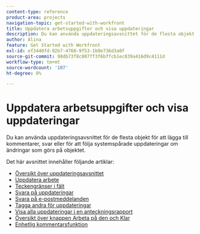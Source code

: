 ```yaml
---
content-type: reference
product-area: projects
navigation-topic: get-started-with-workfront
title: Uppdatera arbetsuppgifter och visa uppdateringar
description: Du kan använda uppdateringsavsnittet för de flesta objekt för att lägga till kommentarer, svar eller för att följa systemspårade uppdateringar om ändringar som görs på objektet.
author: Alina
feature: Get Started with Workfront
exl-id: ef3440fd-92b7-4760-9f53-1b0e736d3a0f
source-git-commit: 98db73f8c807ff3f6bffcb1ec839a416d9c4111d
workflow-type: tm+mt
source-wordcount: '107'
ht-degree: 0%

---
```


# Uppdatera arbetsuppgifter och visa uppdateringar

Du kan använda uppdateringsavsnittet för de flesta objekt för att lägga till kommentarer, svar eller för att följa systemspårade uppdateringar om ändringar som görs på objektet.

Det här avsnittet innehåller följande artiklar:

* [Översikt över uppdateringsavsnittet](../../workfront-basics/updating-work-items-and-viewing-updates/updates-tab-overview.md)
* [Uppdatera arbete](../../workfront-basics/updating-work-items-and-viewing-updates/update-work.md)
* [Teckengränser i fält](../../workfront-basics/updating-work-items-and-viewing-updates/character-limits-in-fields.md)
* [Svara på uppdateringar](../../workfront-basics/updating-work-items-and-viewing-updates/reply-to-updates.md)
* [Svara på e-postmeddelanden](../../workfront-basics/updating-work-items-and-viewing-updates/reply-to-email-notifications.md)
* [Tagga andra för uppdateringar](../../workfront-basics/updating-work-items-and-viewing-updates/tag-others-on-updates.md)
* [Visa alla uppdateringar i en anteckningsrapport](../../workfront-basics/updating-work-items-and-viewing-updates/view-all-updates-in-a-report.md)
* [Översikt över knappen Arbeta på den och Klar](../../workfront-basics/updating-work-items-and-viewing-updates/work-on-it-and-done-buttons-accept-complete-work.md)
* [Enhetlig kommentarsfunktion](../../workfront-basics/updating-work-items-and-viewing-updates/unified-commenting-experience.md)
